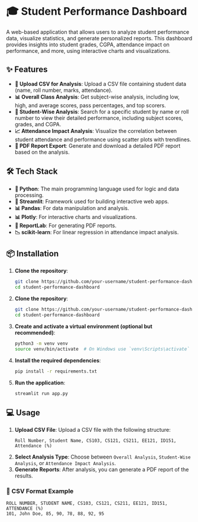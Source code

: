 # 🎓 Student Performance Dashboard

A web-based application that allows users to analyze student performance data, visualize statistics, and generate personalized reports. This dashboard provides insights into student grades, CGPA, attendance impact on performance, and more, using interactive charts and visualizations.

## ✨ Features

- **📂 Upload CSV for Analysis**: Upload a CSV file containing student data (name, roll number, marks, attendance).
- **📊 Overall Class Analysis**: Get subject-wise analysis, including low, high, and average scores, pass percentages, and top scorers.
- **👤 Student-Wise Analysis**: Search for a specific student by name or roll number to view their detailed performance, including subject scores, grades, and CGPA.
- **📈 Attendance Impact Analysis**: Visualize the correlation between student attendance and performance using scatter plots with trendlines.
- **📝 PDF Report Export**: Generate and download a detailed PDF report based on the analysis.

## 🛠 Tech Stack

- **🐍 Python**: The main programming language used for logic and data processing.
- **🎨 Streamlit**: Framework used for building interactive web apps.
- **📊 Pandas**: For data manipulation and analysis.
- **📊 Plotly**: For interactive charts and visualizations.
- **📄 ReportLab**: For generating PDF reports.
- **📉 scikit-learn**: For linear regression in attendance impact analysis.

## 📦 Installation

1. **Clone the repository**:
   ```bash
   git clone https://github.com/your-username/student-performance-dashboard.git
   cd student-performance-dashboard


1. **Clone the repository**:
   ```bash
   git clone https://github.com/your-username/student-performance-dashboard.git
   cd student-performance-dashboard
   ```

2. **Create and activate a virtual environment (optional but recommended)**:
   ```bash
   python3 -m venv venv
   source venv/bin/activate  # On Windows use `venv\Scripts\activate`
   ```

3. **Install the required dependencies**:
   ```bash
   pip install -r requirements.txt
   ```

4. **Run the application**:
   ```bash
   streamlit run app.py
   ```

## 💻 Usage

1. **Upload CSV File**: Upload a CSV file with the following structure:
   ```
   Roll Number, Student Name, CS103, CS121, CS211, EE121, ID151, Attendance (%)
   ```
2. **Select Analysis Type**: Choose between `Overall Analysis`, `Student-Wise Analysis`, or `Attendance Impact Analysis`.
3. **Generate Reports**: After analysis, you can generate a PDF report of the results.

### 📝 CSV Format Example

```csv
ROLL NUMBER, STUDENT NAME, CS103, CS121, CS211, EE121, ID151, ATTENDANCE (%)
101, John Doe, 85, 90, 78, 88, 92, 95
```
